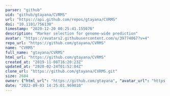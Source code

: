 ```yaml
---
parser: "github"
uid: "github/gtayana/CVRMS"
url: "https://api.github.com/repos/gtayana/CVRMS"
doi: "10.1101/756130"
timestamp: "2020-12-20 00:25:41.155076"
description: "Marker selection for genome-wide prediction"
avatar: "https://avatars2.githubusercontent.com/u/39774067?v=4"
repo_url: "https://github.com/gtayana/CVRMS"
name: "CVRMS"
full_name: "gtayana/CVRMS"
html_url: "https://github.com/gtayana/CVRMS"
created_at: "2019-11-08T16:20:23Z"
updated_at: "2020-02-24T01:52:04Z"
clone_url: "https://github.com/gtayana/CVRMS.git"
size: 2684
owner: {"html_url": "https://github.com/gtayana", "avatar_url": "https://avatars2.githubusercontent.com/u/39774067?v=4", "login": "gtayana", "type": "User"}
date: "2022-09-03 14:25:01.969010"
---
```


